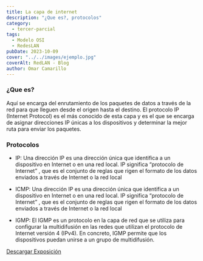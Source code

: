 ```yaml
---
title: La capa de internet
description: "¿Que es?, protocolos"
category:
  - tercer-parcial
tags:
  - Modelo OSI
  - RedesLAN
pubDate: 2023-10-09
cover: "../../images/ejemplo.jpg"
coverAlt: RedLAN - Blog
author: Omar Camarillo
---
```

### ¿Que es?
Aquí se encarga del enrutamiento de los paquetes de datos a través de la red para que lleguen desde el origen hasta el destino. El protocolo IP (Internet Protocol) es el más conocido de esta capa y es el que se encarga de asignar direcciones IP únicas a los dispositivos y determinar la mejor ruta para enviar los paquetes.

### Protocolos

- IP: Una dirección IP es una dirección única que identifica
a un dispositivo en Internet o en una red local. IP
significa “protocolo de Internet”
, que es el conjunto de
reglas que rigen el formato de los datos enviados a
través de Internet o la red local

- ICMP: Una dirección IP es una dirección única que identifica
a un dispositivo en Internet o en una red local. IP
significa “protocolo de Internet”
, que es el conjunto de
reglas que rigen el formato de los datos enviados a
través de Internet o la red local

- IGMP: El IGMP es un protocolo en la capa de
red que se utiliza para configurar la
multidifusión en las redes que utilizan
el protocolo de Internet versión 4
(IPv4). En concreto, IGMP permite que
los dispositivos puedan unirse a un
grupo de multidifusión.


<a href="" download="expo" class="btn-download-post">Descargar Exposición</a>